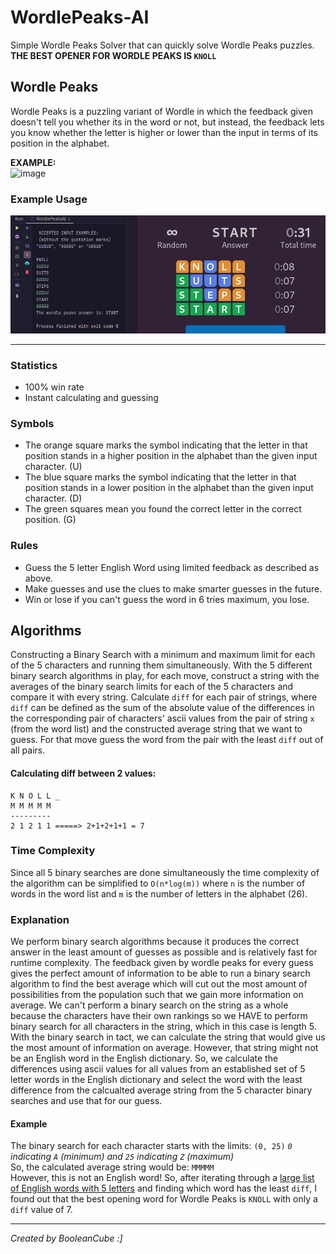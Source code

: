 # WordlePeaks-AI
Simple Wordle Peaks Solver that can quickly solve Wordle Peaks puzzles. <br>
**THE BEST OPENER FOR WORDLE PEAKS IS `KNOLL`**

## Wordle Peaks
Wordle Peaks is a puzzling variant of Wordle in which the feedback given doesn't tell you whether its in the word or not, but instead, the feedback lets you know whether the letter is higher or lower than the input in terms of its position in the alphabet.

**EXAMPLE:** <br>
![image](https://user-images.githubusercontent.com/47650058/197369514-510993f9-0213-48ba-82e5-4598c6bcfc3c.png)

### Example Usage
![example usage](exampleusage.png)

----

### Statistics
- 100% win rate
- Instant calculating and guessing

### Symbols
- The orange square marks the symbol indicating that the letter in that position stands in a higher position in the alphabet than the given input character. (U)
- The blue square marks the symbol indicating that the letter in that position stands in a lower position in the alphabet than the given input character. (D)
- The green squares mean you found the correct letter in the correct position. (G)

### Rules
- Guess the 5 letter English Word using limited feedback as described as above.
- Make guesses and use the clues to make smarter guesses in the future.
- Win or lose if you can't guess the word in 6 tries maximum, you lose.

## Algorithms
Constructing a Binary Search with a minimum and maximum limit for each of the 5 characters and running them simultaneously. 
With the 5 different binary search algorithms in play, for each move, construct a string with the averages of the binary search limits for each of the 5 characters and compare it with every string. 
Calculate `diff` for each pair of strings, where `diff` can be defined as the sum of the absolute value of the differences in the corresponding pair of characters' ascii values from the pair of string `x` (from the word list) and the constructed average string that we want to guess. 
For that move guess the word from the pair with the least `diff` out of all pairs.

#### Calculating diff between 2 values:
```
K N O L L _
M M M M M
---------
2 1 2 1 1 =====> 2+1+2+1+1 = 7
```

### Time Complexity
Since all 5 binary searches are done simultaneously the time complexity of the algorithm can be simplified to `O(n*log(m))` where `n` is the number of words in the word list and `m` is the number of letters in the alphabet (26).

### Explanation
We perform binary search algorithms because it produces the correct answer in the least amount of guesses as possible and is relatively fast for runtime complexity. The feedback given by wordle peaks for every guess gives the perfect amount of information to be able to run a binary search algorithm to find the best average which will cut out the most amount of possibilities from the population such that we gain more information on average. We can't perform a binary search on the string as a whole because the characters have their own rankings so we HAVE to perform binary search for all characters in the string, which in this case is length 5. With the binary search in tact, we can calculate the string that would give us the most amount of information on average. However, that string might not be an English word in the English dictionary. So, we calculate the differences using ascii values for all values from an established set of 5 letter words in the English dictionary and select the word with the least difference from the calcualted average string from the 5 character binary searches and use that for our guess.

#### Example
The binary search for each character starts with the limits: `(0, 25)` *`0` indicating `A` (minimum) and `25` indicating `Z` (maximum)* <br>
So, the calculated average string would be: `MMMMM` <br>
However, this is not an English word! So, after iterating through a [large list of English words with 5 letters](https://www-cs-faculty.stanford.edu/~knuth/sgb-words.txt) and finding which word has the least `diff`, I found out that the best opening word for Wordle Peaks is `KNOLL` with only a `diff` value of 7.

----

*Created by BooleanCube :]*
